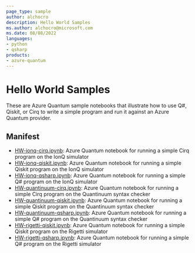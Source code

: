```yaml
---
page_type: sample
author: alchocro
description: Hello World Samples
ms.author: alchocro@microsoft.com
ms.date: 08/08/2022
languages:
- python
- qsharp
products:
- azure-quantum
---
```


# Hello World Samples

These are Azure Quantum sample notebooks that illustrate how to use Q#, Qiskit, or Cirq to write a simple program and run it against an Azure Quantum provider.

## Manifest

- [HW-ionq-cirq.ipynb](./HW-ionq-cirq.ipynb): Azure Quantum notebook for running a simple Cirq program on the IonQ simulator
- [HW-ionq-qiskit.ipynb](./HW-ionq-qiskit.ipynb): Azure Quantum notebook for running a simple Qiskit program on the IonQ simulator
- [HW-ionq-qsharp.ipynb](./HW-ionq-qsharp.ipynb): Azure Quantum notebook for running a simple Q# program on the IonQ simulator
- [HW-quantinuum-cirq.ipynb](./HW-quantinuum-cirq.ipynb): Azure Quantum notebook for running a simple Cirq program on the Quantinuum syntax checker
- [HW-quantinuum-qiskit.ipynb](./HW-quantinuum-qiskit.ipynb): Azure Quantum notebook for running a simple Qiskit program on the Quantinuum syntax checker
- [HW-quantinuum-qsharp.ipynb](./HW-quantinuum-qsharp.ipynb): Azure Quantum notebook for running a simple Q# program on the Quantinuum syntax checker
- [HW-rigetti-qiskit.ipynb](./HW-rigetti-qiskit.ipynb): Azure Quantum notebook for running a simple Qiskit program on the Rigetti simulator
- [HW-rigetti-qsharp.ipynb](./HW-rigetti-qsharp.ipynb): Azure Quantum notebook for running a simple Q# program on the Rigetti simulator
